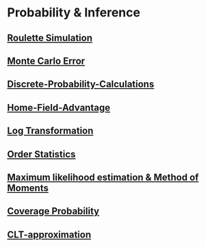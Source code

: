 # Probability & Inference

## [Roulette Simulation](https://littlehousezh.github.io/blog_probability/01-roulette-simulation.html)
## [Monte Carlo Error](https://github.com/littlehousezh/blog_probability/blob/master/02-monte-carlo-error.html)
## [Discrete-Probability-Calculations](https://github.com/littlehousezh/blog_probability/blob/master/03-discrete-probability-calculations.html)
## [Home-Field-Advantage](https://github.com/littlehousezh/blog_probability/blob/master/04-home-field-advantage.html)
## [Log Transformation](https://github.com/littlehousezh/blog_probability/blob/master/05-log-transformation.html)
## [Order Statistics](https://github.com/littlehousezh/blog_probability/blob/master/06-order-statistics.html)
## [Maximum likelihood estimation & Method of Moments](https://github.com/littlehousezh/blog_probability/blob/master/07-mle-and-mm.html)
## [Coverage Probability](https://github.com/littlehousezh/blog_probability/blob/master/08-coverage-probability.html)
## [CLT-approximation](https://github.com/littlehousezh/blog_probability/blob/master/09-CLT-approximation.html)
